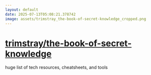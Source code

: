 ```yaml
---
layout: default
date: 2025-07-13T05:08:21.378742
image: assets/trimstray_the-book-of-secret-knowledge_cropped.png
---
```


# [trimstray/the-book-of-secret-knowledge](https://github.com/trimstray/the-book-of-secret-knowledge)

huge list of tech resources, cheatsheets, and tools
